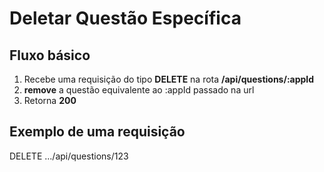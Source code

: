 # Deletar Questão Específica

## Fluxo básico

1. Recebe uma requisição do tipo **DELETE** na rota **/api/questions/:appId**
2. **remove** a questão equivalente ao :appId passado na url
3. Retorna **200**

## Exemplo de uma requisição

DELETE .../api/questions/123
